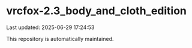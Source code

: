 # vrcfox-2.3_body_and_cloth_edition

Last updated: 2025-06-29 17:24:53

This repository is automatically maintained.
